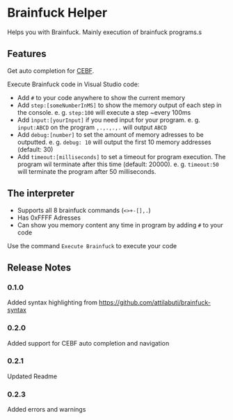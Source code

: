 # Brainfuck Helper
Helps you with Brainfuck. Mainly execution of brainfuck programs.s

## Features

Get auto completion for [CEBF](https://github.com/ComputerElite/BrainfuckInterpreter/blob/main/CEBrainfuckCreator/CEBrainfuckCreator/docs.cebf).

Execute Brainfuck code in Visual Studio code:
- Add `#` to your code anywhere to show the current memory
- Add `step:[someNumberInMS]` to show the memory output of each step in the console. e. g. `step:100` will execute a step ~every 100ms
- Add `ìnput:[yourInput]` if you need input for your program. e. g. `input:ABCD` on the program `,.,.,.,.` will output `ABCD`
- Add `debug:[number]` to set the amount of memory adresses to be outputted. e. g. `debug: 10` will output the first 10 memory addresses (default: 30)
- Add `timeout:[milliseconds]` to set a timeout for program execution. The program wil terminate after this time (default: 20000). e. g. `timeout:50` will terminate the program after 50 milliseconds.

## The interpreter
- Supports all 8 brainfuck commands (`<>+-[],.`)
- Has 0xFFFF Adresses
- Can show you memory content any time in program by adding `#` to your code

Use the command `Execute Brainfuck` to execute your code
## Release Notes
### 0.1.0

Added syntax highlighting from https://github.com/attilabuti/brainfuck-syntax

### 0.2.0

Added support for CEBF auto completion and navigation

### 0.2.1

Updated Readme

### 0.2.3
Added errors and warnings